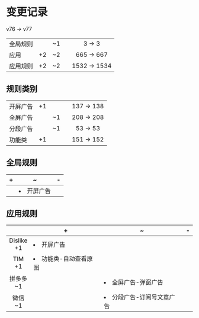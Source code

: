 # 变更记录

v76 -> v77

||||||
|-|:-:|:-:|:-:|:-:|
|全局规则||~1||3 -> 3|
|应用|+2|~2||665 -> 667|
|应用规则|+2|~2||1532 -> 1534|

## 规则类别

||||||
|-|:-:|:-:|:-:|:-:|
|开屏广告|+1|||137 -> 138|
|全屏广告||~1||208 -> 208|
|分段广告||~1||53 -> 53|
|功能类|+1|||151 -> 152|

## 全局规则

|+|~|-|
|-|-|-|
||<li>开屏广告||

## 应用规则

||+|~|-|
|:-:|-|-|-|
|Dislike<br>+1|<li>开屏广告|||
|TIM<br>+1|<li>功能类-自动查看原图|||
|拼多多<br>~1||<li>全屏广告-弹窗广告||
|微信<br>~1||<li>分段广告-订阅号文章广告||
